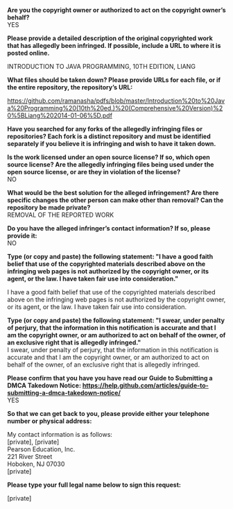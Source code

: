 **Are you the copyright owner or authorized to act on the copyright owner’s behalf?**  
YES   
   
**Please provide a detailed description of the original copyrighted work that has allegedly been infringed. If possible, include a URL to where it is posted online.**   
   
INTRODUCTION TO JAVA PROGRAMMING, 10TH EDITION, LIANG   
   
**What files should be taken down? Please provide URLs for each file, or if the entire repository, the repository’s URL:**   
   
https://github.com/ramanasha/pdfs/blob/master/Introduction%20to%20Java%20Programming%20(10th%20ed.)%20(Comprehensive%20Version)%20%5BLiang%202014-01-06%5D.pdf   
   
**Have you searched for any forks of the allegedly infringing files or repositories? Each fork is a distinct repository and must be identified separately if you believe it is infringing and wish to have it taken down.**   
   
**Is the work licensed under an open source license? If so, which open source license? Are the allegedly infringing files being used under the open source license, or are they in violation of the license?**  
NO   
   
**What would be the best solution for the alleged infringement? Are there specific changes the other person can make other than removal? Can the repository be made private?**  
REMOVAL OF THE REPORTED WORK   
   
**Do you have the alleged infringer’s contact information? If so, please provide it:**  
NO   
   
**Type (or copy and paste) the following statement: "I have a good faith belief that use of the copyrighted materials described above on the infringing web pages is not authorized by the copyright owner, or its agent, or the law. I have taken fair use into consideration."**     
   
I have a good faith belief that use of the copyrighted materials described above on the infringing web pages is not authorized by the copyright owner, or its agent, or the law. I have taken fair use into consideration.   
   
**Type (or copy and paste) the following statement: "I swear, under penalty of perjury, that the information in this notification is accurate and that I am the copyright owner, or am authorized to act on behalf of the owner, of an exclusive right that is allegedly infringed."**      
I swear, under penalty of perjury, that the information in this notification is accurate and that I am the copyright owner, or am authorized to act on behalf of the owner, of an exclusive right that is allegedly infringed.   
   
**Please confirm that you have you have read our Guide to Submitting a DMCA Takedown Notice: https://help.github.com/articles/guide-to-submitting-a-dmca-takedown-notice/**  
YES   
   
**So that we can get back to you, please provide either your telephone number or physical address:**     
   
My contact information is as follows:      
[private], [private]    
Pearson Education, Inc.    
221 River Street    
Hoboken, NJ 07030    
[private]  
   
**Please type your full legal name below to sign this request:**   
   
[private]  
